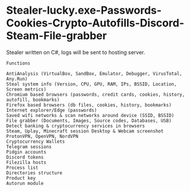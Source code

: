 # Stealer-lucky.exe-Passwords-Cookies-Crypto-Autofills-Discord-Steam-File-grabber
Stealer written on C#, logs will be sent to hosting server.


	Functions
	
	AntiAnalysis (VirtualBox, SandBox, Emulator, Debugger, VirusTotal, Any.Run)
	Steal system info (Version, CPU, GPU, RAM, IPs, BSSID, Location, Screen metrics) 
	Chromium based browsers (passwords, credit cards, cookies, history, autofill, bookmarks) 
	Firefox based browsers (db files, cookies, history, bookmarks) 
	Internet explorer/Edge (passwords) 
	Saved wifi networks & scan networks around device (SSID, BSSID) 
	File grabber (Documents, Images, Source codes, Databases, USB) 
	Detect banking & cryptocurrency services in browsers 
	Steam, Uplay, Minecraft session Desktop & Webcam screenshot
	ProtonVPN, OpenVPN, NordVPN 
	Cryptocurrency Wallets 
	Telegram sessions 
	Pidgin accounts 
	Discord tokens 
	Filezilla hosts 
	Process list 
	Directories structure
	Product key 
	Autorun module
